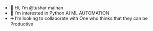 - 👋 Hi, I’m @tushar malhan
- 👀 I’m interested in Python AI ML AUTOMATION
- ➕ I’m looking to collaborate with One who thinks that they can be Productive

<!---
tushar2malhan/tushar2malhan is a ✨ special ✨ repository because its `README.md` (this file) appears on your GitHub profile.
You can click the Preview link to take a look at your changes.
--->

